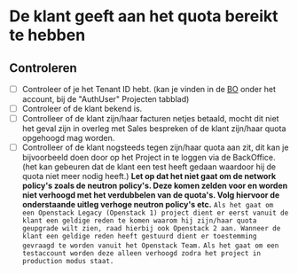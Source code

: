 <h1> De klant geeft aan het quota bereikt te hebben </h1>

<h2> Controleren </h2>

 - [ ]  Controleer of je het Tenant ID hebt. (kan je vinden in de [BO](https://bo.infra.cloudvps.com/) onder het account, bij de "AuthUser" Projecten tabblad)
  - [ ]  Controleer of de klant bekend is.
  - [ ]  Controlleer of de klant zijn/haar facturen netjes betaald, mocht dit niet het geval zijn in overleg met Sales bespreken of de klant zijn/haar quota opgehoogd mag worden.
  - [ ]  Controlleer of de klant nogsteeds tegen zijn/haar quota aan zit, dit kan je bijvoorbeeld doen door op het Project in te loggen via de BackOffice. (het kan gebeuren dat de klant een test heeft gedaan waardoor hij de quota niet meer nodig heeft.)
**Let op dat het niet gaat om de network policy's zoals de neutron policy's. Deze komen zelden voor en worden niet verhoogd met het verdubbelen van de quota's. Volg hiervoor de onderstaande uitleg verhoge neutron policy's etc.**
`Als het gaat om een Openstack Legacy (Openstack 1) project dient er eerst vanuit de klant een geldige reden te komen waarom hij zijn/haar quota geupgrade wilt zien, raad hierbij ook Openstack 2 aan. Wanneer de klant een geldige reden heeft gestuurd dient er toestemming gevraagd te worden vanuit het Openstack Team.`
`Als het gaat om een testaccount worden deze alleen verhoogd zodra het project in production modus staat.`
